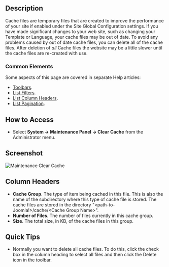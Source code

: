 <!-- Filename: Help4.x:Maintenance:_Clear_Cache / Display title: Maintenance: Clear Cache -->

## Description

Cache files are temporary files that are created to improve the
performance of your site if enabled under the Site Global
Configuration settings. If you have made significant changes to your
web site, such as changing your Template or Language, your cache files
may be out of date. To avoid any problems caused by out of date cache
files, you can delete all of the cache files. After deletion of *all*
Cache files the website may be a little slower until the cache files are
re-created with use.

### Common Elements

Some aspects of this page are covered in separate Help articles:

* [Toolbars](jdocmanual?article=help/common-elements/toolbars).
* [List Filters](jdocmanual?article=help/common-elements/list-filters).
* [List Column Headers](jdocmanual?article=help/common-elements/list-column-headers).
* [List Pagination](jdocmanual?article=help/common-elements/list-pagination).

## How to Access

- Select **System → Maintenance Panel → Clear Cache** from the
  Administrator menu.

## Screenshot

![Maintenance Clear Cache](../../../en/images/maintenance/maintenance-clear-cache.png)

## Column Headers

- **Cache Group**. The type of item being cached in this file. This is
  also the name of the subdirectory where this type of cache file is
  stored. The cache files are stored in the directory
  "\<path-to-Joomla!\>/cache/\<Cache Group Name\>".
- **Number of Files**. The number of files currently in this cache
  group.
- **Size**. The total size, in KB, of the cache files in this group.

## Quick Tips

- Normally you want to delete all cache files. To do this, click the
  check box in the column heading to select all files and then click the
  Delete icon in the toolbar.

